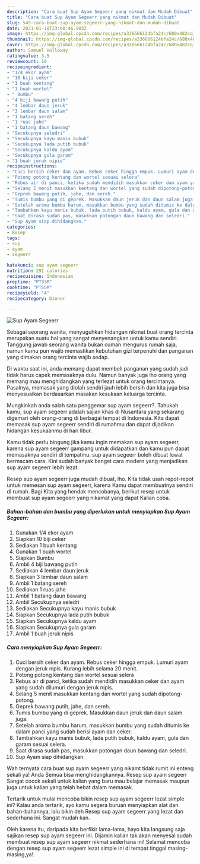 ```yaml
---
description: "Cara buat Sup Ayam Segeerr yang nikmat dan Mudah Dibuat"
title: "Cara buat Sup Ayam Segeerr yang nikmat dan Mudah Dibuat"
slug: 549-cara-buat-sup-ayam-segeerr-yang-nikmat-dan-mudah-dibuat
date: 2021-01-18T23:00:46.983Z
image: https://img-global.cpcdn.com/recipes/a336666124bfa24c/680x482cq70/sup-ayam-segeerr-foto-resep-utama.jpg
thumbnail: https://img-global.cpcdn.com/recipes/a336666124bfa24c/680x482cq70/sup-ayam-segeerr-foto-resep-utama.jpg
cover: https://img-global.cpcdn.com/recipes/a336666124bfa24c/680x482cq70/sup-ayam-segeerr-foto-resep-utama.jpg
author: Samuel Holloway
ratingvalue: 3.5
reviewcount: 10
recipeingredient:
- "1/4 ekor ayam"
- "10 biji ceker"
- "1 buah kentang"
- "1 buah wortel"
- " Bumbu"
- "4 biji bawang putih"
- "4 lembar daun jeruk"
- "3 lembar daun salam"
- "1 batang sereh"
- "1 ruas jahe"
- "1 batang daun bawang"
- "Secukupnya seledri"
- "Secukupnya kayu manis bubuk"
- "Secukupnya lada putih bubuk"
- "Secukupnya kaldu ayam"
- "Secukupnya gula garam"
- "1 buah jeruk nipis"
recipeinstructions:
- "Cuci bersih ceker dan ayam. Rebus ceker hingga empuk. Lumuri ayam dengan jeruk nipis. Kurang lebih selama 20 menit."
- "Potong potong kentang dan wortel sesuai selera"
- "Rebus air di panci, ketika sudah mendidih masukkan ceker dan ayam yang sudah dilumuri dengan jeruk nipis."
- "Selang 5 menit masukkan kentang dan wortel yang sudah dipotong-potong."
- "Geprek bawang putih, jahe, dan sereh."
- "Tumis bumbu yang di geprek. Masukkan daun jeruk dan daun salam juga."
- "Setelah aroma bumbu harum, masukkan bumbu yang sudah ditumis ke dalam panci yang sudah berisi ayam dan ceker."
- "Tambahkan kayu manis bubuk, lada putih bubuk, kaldu ayam, gula dan garam sesuai selera."
- "Saat dirasa sudah pas, masukkan potongan daun bawang dan seledri."
- "Sup Ayam siap dihidangkan."
categories:
- Resep
tags:
- sup
- ayam
- segeerr

katakunci: sup ayam segeerr 
nutrition: 291 calories
recipecuisine: Indonesian
preptime: "PT33M"
cooktime: "PT55M"
recipeyield: "4"
recipecategory: Dinner

---
```



![Sup Ayam Segeerr](https://img-global.cpcdn.com/recipes/a336666124bfa24c/680x482cq70/sup-ayam-segeerr-foto-resep-utama.jpg)

Sebagai seorang wanita, menyuguhkan hidangan nikmat buat orang tercinta merupakan suatu hal yang sangat menyenangkan untuk kamu sendiri. Tanggung jawab seorang  wanita bukan cuman mengurus rumah saja, namun kamu pun wajib memastikan kebutuhan gizi terpenuhi dan panganan yang dimakan orang tercinta wajib sedap.

Di waktu  saat ini, anda memang dapat membeli panganan yang sudah jadi tidak harus capek memasaknya dulu. Namun banyak juga lho orang yang memang mau menghidangkan yang terlezat untuk orang tercintanya. Pasalnya, memasak yang diolah sendiri jauh lebih bersih dan kita juga bisa menyesuaikan berdasarkan masakan kesukaan keluarga tercinta. 



Mungkinkah anda salah satu penggemar sup ayam segeerr?. Tahukah kamu, sup ayam segeerr adalah sajian khas di Nusantara yang sekarang digemari oleh orang-orang di berbagai tempat di Indonesia. Kita dapat memasak sup ayam segeerr sendiri di rumahmu dan dapat dijadikan hidangan kesukaanmu di hari libur.

Kamu tidak perlu bingung jika kamu ingin memakan sup ayam segeerr, karena sup ayam segeerr gampang untuk didapatkan dan kamu pun dapat memasaknya sendiri di tempatmu. sup ayam segeerr boleh dibuat lewat bermacam cara. Kini sudah banyak banget cara modern yang menjadikan sup ayam segeerr lebih lezat.

Resep sup ayam segeerr juga mudah dibuat, lho. Kita tidak usah repot-repot untuk memesan sup ayam segeerr, karena Kamu dapat membuatnya sendiri di rumah. Bagi Kita yang hendak mencobanya, berikut resep untuk membuat sup ayam segeerr yang nikamat yang dapat Kalian coba.

<!--inarticleads1-->

##### Bahan-bahan dan bumbu yang diperlukan untuk menyiapkan Sup Ayam Segeerr:

1. Gunakan 1/4 ekor ayam
1. Siapkan 10 biji ceker
1. Sediakan 1 buah kentang
1. Gunakan 1 buah wortel
1. Siapkan  Bumbu
1. Ambil 4 biji bawang putih
1. Sediakan 4 lembar daun jeruk
1. Siapkan 3 lembar daun salam
1. Ambil 1 batang sereh
1. Sediakan 1 ruas jahe
1. Ambil 1 batang daun bawang
1. Ambil Secukupnya seledri
1. Sediakan Secukupnya kayu manis bubuk
1. Siapkan Secukupnya lada putih bubuk
1. Siapkan Secukupnya kaldu ayam
1. Siapkan Secukupnya gula garam
1. Ambil 1 buah jeruk nipis




<!--inarticleads2-->

##### Cara menyiapkan Sup Ayam Segeerr:

1. Cuci bersih ceker dan ayam. Rebus ceker hingga empuk. Lumuri ayam dengan jeruk nipis. Kurang lebih selama 20 menit.
1. Potong potong kentang dan wortel sesuai selera
1. Rebus air di panci, ketika sudah mendidih masukkan ceker dan ayam yang sudah dilumuri dengan jeruk nipis.
1. Selang 5 menit masukkan kentang dan wortel yang sudah dipotong-potong.
1. Geprek bawang putih, jahe, dan sereh.
1. Tumis bumbu yang di geprek. Masukkan daun jeruk dan daun salam juga.
1. Setelah aroma bumbu harum, masukkan bumbu yang sudah ditumis ke dalam panci yang sudah berisi ayam dan ceker.
1. Tambahkan kayu manis bubuk, lada putih bubuk, kaldu ayam, gula dan garam sesuai selera.
1. Saat dirasa sudah pas, masukkan potongan daun bawang dan seledri.
1. Sup Ayam siap dihidangkan.




Wah ternyata cara buat sup ayam segeerr yang nikamt tidak rumit ini enteng sekali ya! Anda Semua bisa menghidangkannya. Resep sup ayam segeerr Sangat cocok sekali untuk kalian yang baru mau belajar memasak maupun juga untuk kalian yang telah hebat dalam memasak.

Tertarik untuk mulai mencoba bikin resep sup ayam segeerr lezat simple ini? Kalau anda tertarik, ayo kamu segera buruan menyiapkan alat dan bahan-bahannya, lalu bikin deh Resep sup ayam segeerr yang lezat dan sederhana ini. Sangat mudah kan. 

Oleh karena itu, daripada kita berfikir lama-lama, hayo kita langsung saja sajikan resep sup ayam segeerr ini. Dijamin kalian tak akan menyesal sudah membuat resep sup ayam segeerr nikmat sederhana ini! Selamat mencoba dengan resep sup ayam segeerr lezat simple ini di tempat tinggal masing-masing,ya!.

